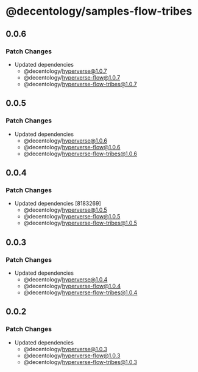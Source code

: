 # @decentology/samples-flow-tribes

## 0.0.6

### Patch Changes

-   Updated dependencies
    -   @decentology/hyperverse@1.0.7
    -   @decentology/hyperverse-flow@1.0.7
    -   @decentology/hyperverse-flow-tribes@1.0.7

## 0.0.5

### Patch Changes

-   Updated dependencies
    -   @decentology/hyperverse@1.0.6
    -   @decentology/hyperverse-flow@1.0.6
    -   @decentology/hyperverse-flow-tribes@1.0.6

## 0.0.4

### Patch Changes

-   Updated dependencies [8183269]
    -   @decentology/hyperverse@1.0.5
    -   @decentology/hyperverse-flow@1.0.5
    -   @decentology/hyperverse-flow-tribes@1.0.5

## 0.0.3

### Patch Changes

-   Updated dependencies
    -   @decentology/hyperverse@1.0.4
    -   @decentology/hyperverse-flow@1.0.4
    -   @decentology/hyperverse-flow-tribes@1.0.4

## 0.0.2

### Patch Changes

-   Updated dependencies
    -   @decentology/hyperverse@1.0.3
    -   @decentology/hyperverse-flow@1.0.3
    -   @decentology/hyperverse-flow-tribes@1.0.3
